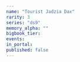 ```yaml
---
name: "Tourist Jadzia Dax"
rarity: 3
series: "ds9"
memory_alpha: ""
bigbook_tier:
events:
in_portal:
published: false
---
```

